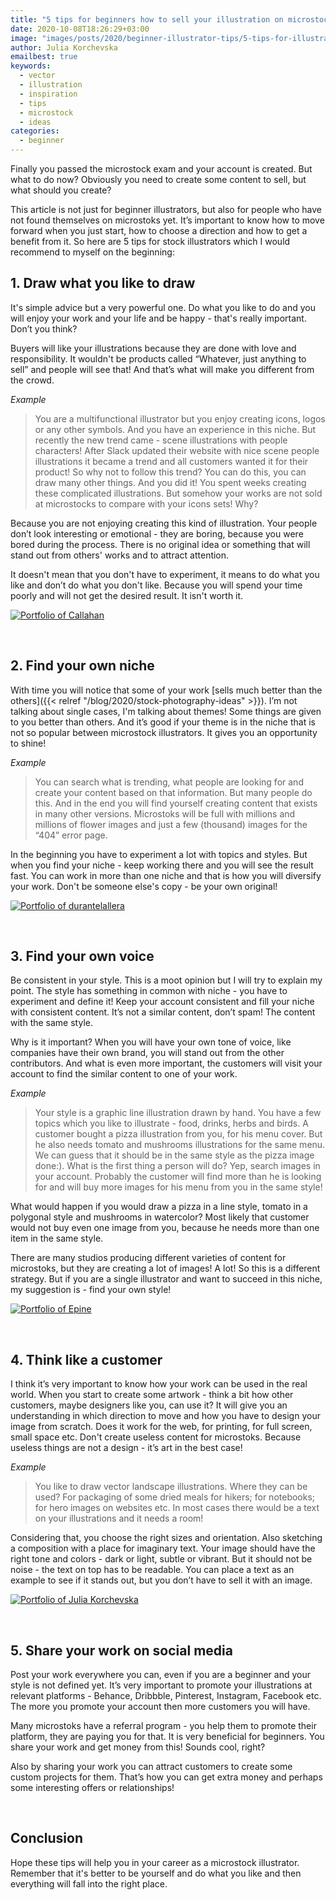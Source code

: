 ```yaml
---
title: "5 tips for beginners how to sell your illustration on microstocks"
date: 2020-10-08T18:26:29+03:00
image: "images/posts/2020/beginner-illustrator-tips/5-tips-for-illustrators.jpg"
author: Julia Korchevska
emailbest: true
keywords:
  - vector
  - illustration
  - inspiration
  - tips
  - microstock
  - ideas
categories:
  - beginner
---
```


Finally you passed the microstock exam and your account is created. But what to do now? Obviously you need to create some content to sell, but what should you create?

This article is not just for beginner illustrators, but also for people who have not found themselves on microstoks yet. It’s important to know how to move forward when you just start, how to choose a direction and how to get a benefit from it. So here are 5 tips for stock illustrators which I would recommend to myself on the beginning:

## 1. Draw what you like to draw

It's simple advice but a very powerful one. Do what you like to do and you will enjoy your work and your life and be happy - that's really important. Don’t you think?

Buyers will like your illustrations because they are done with love and responsibility. It wouldn't be products called “Whatever, just anything to sell” and people will see that! And that’s what will make you different from the crowd.

_Example_

> You are a multifunctional illustrator but you enjoy creating icons, logos or any other symbols. And you have an experience in this niche. But recently the new trend came - scene illustrations with people characters! After Slack updated their website with nice scene people illustrations it became a trend and all customers wanted it for their product! So why not to follow this trend? You can do this, you can draw many other things. And you did it! You spent weeks creating these complicated illustrations. But somehow your works are not sold at microstocks to compare with your icons sets! Why?

Because you are not enjoying creating this kind of illustration. Your people don’t look interesting or emotional - they are boring, because you were bored during the process. There is no original idea or something that will stand out from others' works and to attract attention.

It doesn't mean that you don't have to experiment, it means to do what you like and don’t do what you don't like. Because you will spend your time poorly and will not get the desired result. It isn't worth it.

[![Portfolio of Callahan](/images/posts/2020/beginner-illustrator-tips/callahan-portfolio.jpeg)](https://www.shutterstock.com/g/Callahan)

<br />

## 2. Find your own niche

With time you will notice that some of your work [sells much better than the others]({{< relref "/blog/2020/stock-photography-ideas" >}}). I’m not talking about single cases, I'm talking about themes! Some things are given to you better than others. And it’s good if your theme is in the niche that is not so popular between microstock illustrators. It gives you an opportunity to shine!

_Example_

> You can search what is trending, what people are looking for and create your content based on that information. But many people do this. And in the end you will find yourself creating content that exists in many other versions. Microstoks will be full with millions and millions of flower images and just a few (thousand) images for the “404” error page.

In the beginning you have to experiment a lot with topics and styles. But when you find your niche - keep working there and you will see the result fast. You can work in more than one niche and that is how you will diversify your work. Don't be someone else's copy - be your own original!

[![Portfolio of durantelallera](/images/posts/2020/beginner-illustrator-tips/durantelallera-portfolio.jpeg)](https://www.shutterstock.com/g/durantelallera)

<br />

## 3. Find your own voice

Be consistent in your style. This is a moot opinion but I will try to explain my point. The style has something in common with niche - you have to experiment and define it! Keep your account consistent and fill your niche with consistent content. It’s not a similar content, don’t spam! The content with the same style.

Why is it important? When you will have your own tone of voice, like companies have their own brand, you will stand out from the other contributors. And what is even more important, the customers will visit your account to find the similar content to one of your work.

_Example_

> Your style is a graphic line illustration drawn by hand. You have a few topics which you like to illustrate - food, drinks, herbs and birds. A customer bought a pizza illustration from you, for his menu cover. But he also needs tomato and mushrooms illustrations for the same menu. We can guess that it should be in the same style as the pizza image done:). What is the first thing a person will do? Yep, search images in your account. Probably the customer will find more than he is looking for and will buy more images for his menu from you in the same style!

What would happen if you would draw a pizza in a line style, tomato in a polygonal style and mushrooms in watercolor? Most likely that customer would not buy even one image from you, because he needs more than one item in the same style.

There are many studios producing different varieties of content for microstoks, but they are creating a lot of images! A lot! So this is a different strategy. But if you are a single illustrator and want to succeed in this niche, my suggestion is - find your own style!

[![Portfolio of Epine](/images/posts/2020/beginner-illustrator-tips/epine-portfolio.jpeg)](https://www.shutterstock.com/g/epine?sort_method=newest&safesearch=1&page=2)

<br />

## 4. Think like a customer

I think it’s very important to know how your work can be used in the real world. When you start to create some artwork - think a bit how other customers, maybe designers like you, can use it? It will give you an understanding in which direction to move and how you have to design your image from scratch. Does it work for the web, for printing, for full screen, small space etc. Don't create useless content for microstoks. Because useless things are not a design - it’s art in the best case!

_Example_

> You like to draw vector landscape illustrations. Where they can be used? For packaging of some dried meals for hikers; for notebooks; for hero images on websites etc. In most cases there would be a text on your illustrations and it needs a room!

Considering that, you choose the right sizes and orientation. Also sketching a composition with a place for imaginary text. Your image should have the right tone and colors - dark or light, subtle or vibrant. But it should not be noise - the text on top has to be readable. You can place a text as an example to see if it stands out, but you don’t have to sell it with an image.

[![Portfolio of Julia Korchevska](/images/posts/2020/beginner-illustrator-tips/julia-korchevska-portfolio.jpeg)](https://www.shutterstock.com/g/JuliaKorchevska)

<br />

## 5. Share your work on social media

Post your work everywhere you can, even if you are a beginner and your style is not defined yet. It’s very important to promote your illustrations at relevant platforms -  Behance, Dribbble, Pinterest, Instagram, Facebook etc. The more you promote your account then more customers you will have.

Many microstoks have a referral program - you help them to promote their platform, they are paying you for that. It is very beneficial for beginners. You share your work and get money from this! Sounds cool, right?

Also by sharing your work you can attract customers to create some custom projects for them. That’s how you can get extra money and perhaps some interesting offers or relationships!

<br />

## Conclusion

Hope these tips will help you in your career as a microstock illustrator. Remember that it's better to be yourself and do what you like and then everything will fall into the right place.
